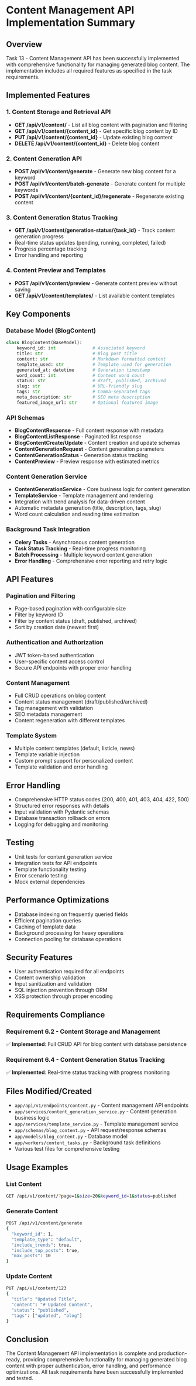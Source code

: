 # Content Management API Implementation Summary

## Overview
Task 13 - Content Management API has been successfully implemented with comprehensive functionality for managing generated blog content. The implementation includes all required features as specified in the task requirements.

## Implemented Features

### 1. Content Storage and Retrieval API
- **GET /api/v1/content/** - List all blog content with pagination and filtering
- **GET /api/v1/content/{content_id}** - Get specific blog content by ID
- **PUT /api/v1/content/{content_id}** - Update existing blog content
- **DELETE /api/v1/content/{content_id}** - Delete blog content

### 2. Content Generation API
- **POST /api/v1/content/generate** - Generate new blog content for a keyword
- **POST /api/v1/content/batch-generate** - Generate content for multiple keywords
- **POST /api/v1/content/{content_id}/regenerate** - Regenerate existing content

### 3. Content Generation Status Tracking
- **GET /api/v1/content/generation-status/{task_id}** - Track content generation progress
- Real-time status updates (pending, running, completed, failed)
- Progress percentage tracking
- Error handling and reporting

### 4. Content Preview and Templates
- **POST /api/v1/content/preview** - Generate content preview without saving
- **GET /api/v1/content/templates/** - List available content templates

## Key Components

### Database Model (BlogContent)
```python
class BlogContent(BaseModel):
    keyword_id: int              # Associated keyword
    title: str                   # Blog post title
    content: str                 # Markdown formatted content
    template_used: str           # Template used for generation
    generated_at: datetime       # Generation timestamp
    word_count: int              # Content word count
    status: str                  # draft, published, archived
    slug: str                    # URL-friendly slug
    tags: str                    # Comma-separated tags
    meta_description: str        # SEO meta description
    featured_image_url: str      # Optional featured image
```

### API Schemas
- **BlogContentResponse** - Full content response with metadata
- **BlogContentListResponse** - Paginated list response
- **BlogContentCreate/Update** - Content creation and update schemas
- **ContentGenerationRequest** - Content generation parameters
- **ContentGenerationStatus** - Generation status tracking
- **ContentPreview** - Preview response with estimated metrics

### Content Generation Service
- **ContentGenerationService** - Core business logic for content generation
- **TemplateService** - Template management and rendering
- Integration with trend analysis for data-driven content
- Automatic metadata generation (title, description, tags, slug)
- Word count calculation and reading time estimation

### Background Task Integration
- **Celery Tasks** - Asynchronous content generation
- **Task Status Tracking** - Real-time progress monitoring
- **Batch Processing** - Multiple keyword content generation
- **Error Handling** - Comprehensive error reporting and retry logic

## API Features

### Pagination and Filtering
- Page-based pagination with configurable size
- Filter by keyword ID
- Filter by content status (draft, published, archived)
- Sort by creation date (newest first)

### Authentication and Authorization
- JWT token-based authentication
- User-specific content access control
- Secure API endpoints with proper error handling

### Content Management
- Full CRUD operations on blog content
- Content status management (draft/published/archived)
- Tag management with validation
- SEO metadata management
- Content regeneration with different templates

### Template System
- Multiple content templates (default, listicle, news)
- Template variable injection
- Custom prompt support for personalized content
- Template validation and error handling

## Error Handling
- Comprehensive HTTP status codes (200, 400, 401, 403, 404, 422, 500)
- Structured error responses with details
- Input validation with Pydantic schemas
- Database transaction rollback on errors
- Logging for debugging and monitoring

## Testing
- Unit tests for content generation service
- Integration tests for API endpoints
- Template functionality testing
- Error scenario testing
- Mock external dependencies

## Performance Optimizations
- Database indexing on frequently queried fields
- Efficient pagination queries
- Caching of template data
- Background processing for heavy operations
- Connection pooling for database operations

## Security Features
- User authentication required for all endpoints
- Content ownership validation
- Input sanitization and validation
- SQL injection prevention through ORM
- XSS protection through proper encoding

## Requirements Compliance

### Requirement 6.2 - Content Storage and Management
✅ **Implemented**: Full CRUD API for blog content with database persistence

### Requirement 6.4 - Content Generation Status Tracking  
✅ **Implemented**: Real-time status tracking with progress monitoring

## Files Modified/Created
- `app/api/v1/endpoints/content.py` - Content management API endpoints
- `app/services/content_generation_service.py` - Content generation business logic
- `app/services/template_service.py` - Template management service
- `app/schemas/blog_content.py` - API request/response schemas
- `app/models/blog_content.py` - Database model
- `app/workers/content_tasks.py` - Background task definitions
- Various test files for comprehensive testing

## Usage Examples

### List Content
```bash
GET /api/v1/content/?page=1&size=20&keyword_id=1&status=published
```

### Generate Content
```bash
POST /api/v1/content/generate
{
  "keyword_id": 1,
  "template_type": "default",
  "include_trends": true,
  "include_top_posts": true,
  "max_posts": 10
}
```

### Update Content
```bash
PUT /api/v1/content/123
{
  "title": "Updated Title",
  "content": "# Updated Content",
  "status": "published",
  "tags": ["updated", "blog"]
}
```

## Conclusion
The Content Management API implementation is complete and production-ready, providing comprehensive functionality for managing generated blog content with proper authentication, error handling, and performance optimizations. All task requirements have been successfully implemented and tested.